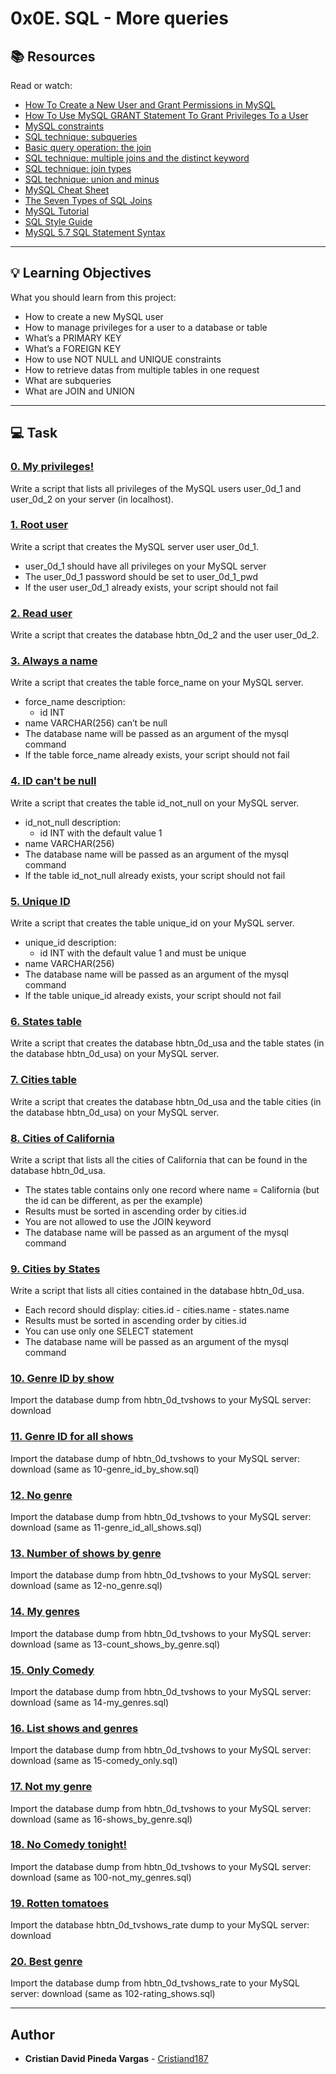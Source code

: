 # 0x0E. SQL - More queries 

## :books: Resources
Read or watch:
* [How To Create a New User and Grant Permissions in MySQL](https://intranet.hbtn.io/rltoken/u4h2MXcCQfadszlRMQy-gw)
* [How To Use MySQL GRANT Statement To Grant Privileges To a User](https://intranet.hbtn.io/rltoken/9JjDTdvflUSxwxLNfW8sPg)
* [MySQL constraints](https://intranet.hbtn.io/rltoken/u1P3WmgxehiqwcLBMlksUA)
* [SQL technique: subqueries](https://intranet.hbtn.io/rltoken/YYpPtkqFeKSCsAU4Y_y3Og)
* [Basic query operation: the join](https://intranet.hbtn.io/rltoken/npLCp3WasK0SUSUQqCF25A)
* [SQL technique: multiple joins and the distinct keyword](https://intranet.hbtn.io/rltoken/GmRLMhkY-pPvjcpzyDvmRg)
* [SQL technique: join types](https://intranet.hbtn.io/rltoken/ryjyRRN7696rJV0maP03Xw)
* [SQL technique: union and minus](https://intranet.hbtn.io/rltoken/L7Fi5w8GZG5MSdQZ19e88g)
* [MySQL Cheat Sheet](https://intranet.hbtn.io/rltoken/V9vpLbtkFwV4EZYoiz2NBA)
* [The Seven Types of SQL Joins](https://intranet.hbtn.io/rltoken/ySKSdhFeMDddea07XrDzeQ)
* [MySQL Tutorial](https://intranet.hbtn.io/rltoken/-uqP0a89xUl3SsmV_ZtxRA)
* [SQL Style Guide](https://intranet.hbtn.io/rltoken/jn4SHgwVtOJF0LQYPEIs-g)
* [MySQL 5.7 SQL Statement Syntax](https://intranet.hbtn.io/rltoken/YjNAE7DcadDbT_a7iI0sYw)

---
## :bulb: Learning Objectives
What you should learn from this project:

* How to create a new MySQL user
* How to manage privileges for a user to a database or table
* What’s a PRIMARY KEY
* What’s a FOREIGN KEY
* How to use NOT NULL and UNIQUE constraints
* How to retrieve datas from multiple tables in one request
* What are subqueries
* What are JOIN and UNION

---
## :computer: Task

### [0. My privileges!](./0-privileges.sql)
Write a script that lists all privileges of the MySQL users user_0d_1 and user_0d_2 on your server (in localhost).


### [1. Root user](./1-create_user.sql)
Write a script that creates the MySQL server user user_0d_1. 
 * user_0d_1 should have all privileges on your MySQL server
 * The user_0d_1 password should be set to user_0d_1_pwd
 * If the user user_0d_1 already exists, your script should not fail


### [2. Read user](./2-create_read_user.sql)
Write a script that creates the database hbtn_0d_2 and the user user_0d_2. 


### [3. Always a name](./3-force_name.sql)
Write a script that creates the table force_name on your MySQL server.
 * force_name description:
	 * id INT
 * name VARCHAR(256) can’t be null
 * The database name will be passed as an argument of the mysql command
 * If the table force_name already exists, your script should not fail


### [4. ID can't be null](./4-never_empty.sql)
Write a script that creates the table id_not_null on your MySQL server.
 * id_not_null description:
	 * id INT with the default value 1 
 * name VARCHAR(256)
 * The database name will be passed as an argument of the mysql command
 * If the table id_not_null already exists, your script should not fail


### [5. Unique ID](./5-unique_id.sql)
Write a script that creates the table unique_id on your MySQL server.
 * unique_id description:
	 * id INT with the default value 1 and must be unique
 * name VARCHAR(256)
 * The database name will be passed as an argument of the mysql command
 * If the table unique_id already exists, your script should not fail


### [6. States table](./6-states.sql)
Write a script that creates the database hbtn_0d_usa and the table states (in the database hbtn_0d_usa) on your MySQL server.


### [7. Cities table](./7-cities.sql)
Write a script that creates the database hbtn_0d_usa and the table cities (in the database hbtn_0d_usa) on your MySQL server.


### [8. Cities of California](./8-cities_of_california_subquery.sql)
Write a script that lists all the cities of California that can be found in the database hbtn_0d_usa.
 * The states table contains only one record where name = California (but the id can be different, as per the example)
 * Results must be sorted in ascending order by cities.id 
 * You are not allowed to use the JOIN keyword
 * The database name will be passed as an argument of the mysql command


### [9. Cities by States](./9-cities_by_state_join.sql)
Write a script that lists all cities contained in the database hbtn_0d_usa.
 * Each record should display: cities.id - cities.name - states.name
 * Results must be sorted in ascending order by cities.id 
 * You can use only one SELECT statement
 * The database name will be passed as an argument of the mysql command


### [10. Genre ID by show](./10-genre_id_by_show.sql)
Import the database dump from hbtn_0d_tvshows to your MySQL server: download


### [11. Genre ID for all shows](./11-genre_id_all_shows.sql)
Import the database dump of hbtn_0d_tvshows to your MySQL server: download (same as 10-genre_id_by_show.sql)


### [12. No genre](./12-no_genre.sql)
Import the database dump from hbtn_0d_tvshows to your MySQL server: download (same as 11-genre_id_all_shows.sql)


### [13. Number of shows by genre](./13-count_shows_by_genre.sql)
Import the database dump from hbtn_0d_tvshows to your MySQL server: download (same as 12-no_genre.sql)


### [14. My genres](./14-my_genres.sql)
Import the database dump from hbtn_0d_tvshows to your MySQL server: download (same as 13-count_shows_by_genre.sql)


### [15. Only Comedy](./15-comedy_only.sql)
Import the database dump from hbtn_0d_tvshows to your MySQL server: download (same as 14-my_genres.sql)


### [16. List shows and genres](./16-shows_by_genre.sql)
Import the database dump from hbtn_0d_tvshows to your MySQL server: download (same as 15-comedy_only.sql)


### [17. Not my genre](./100-not_my_genres.sql)
Import the database dump from hbtn_0d_tvshows to your MySQL server: download (same as 16-shows_by_genre.sql)


### [18. No Comedy tonight!](./101-not_a_comedy.sql)
Import the database dump from hbtn_0d_tvshows to your MySQL server: download (same as 100-not_my_genres.sql)


### [19. Rotten tomatoes](./102-rating_shows.sql)
Import the database hbtn_0d_tvshows_rate dump to your MySQL server: download


### [20. Best genre](./103-rating_genres.sql)
Import the database dump from hbtn_0d_tvshows_rate to your MySQL server: download (same as 102-rating_shows.sql)


---

## Author
* **Cristian David Pineda Vargas** - [Cristiand187](https://github.com/Cristiand187)